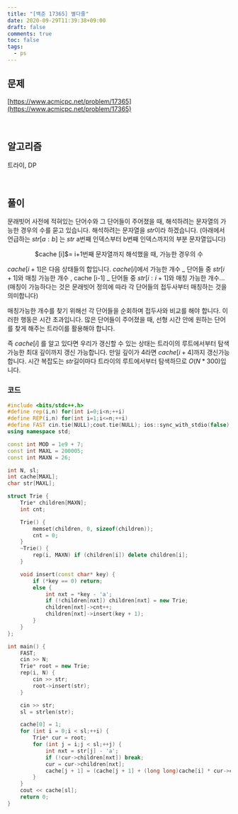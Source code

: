 ```yaml
---
title: "[백준 17365] 별다줄"
date: 2020-09-29T11:39:38+09:00
draft: false
comments: true
toc: false
tags:
  - ps
---
```


## 문제

[https://www.acmicpc.net/problem/17365](https://www.acmicpc.net/problem/17365)

<br>

## 알고리즘

트라이, DP

<br>

## 풀이

문래빗어 사전에 적혀있는 단어수와 그 단어들이 주어졌을 때, 해석하려는 문자열의 가능한 경우의 수를 묻고 있습니다. 해석하려는 문자열을 $str$이라 하겠습니다. (아래에서 언급하는 $str [a:b]$ 는 $str$ a번째 인덱스부터 b번째 인덱스까지의 부분 문자열입니다)

<p align=center>
	$cache [i]$= i+1번째 문자열까지 해석했을 때, 가능한 경우의 수
</p>

$cache [i+1]$은 다음 상태들의 합입니다. $cache [i]$에서 가능한 개수 _ 단어들 중 $str [i+1]$와 매칭 가능한 개수 , cache [i-1] _ 단어들 중 $str [i:i+1]$와 매칭 가능한 개수... (매칭이 가능하다는 것은 문래빗어 정의에 따라 각 단어들의 접두사부터 매칭하는 것을 의미합니다)

매칭가능한 개수를 찾기 위해선 각 단어들을 순회하며 접두사와 비교를 해야 합니다. 이러한 행동은 시간 초과입니다. 많은 단어들이 주어졌을 때, 선형 시간 안에 원하는 단어를 찾게 해주는 트라이를 활용해야 합니다.

즉 $cache [i]$ 를 알고 있다면 우리가 갱신할 수 있는 상태는 트라이의 루트에서부터 탐색 가능한 최대 깊이까지 갱신 가능합니다. 만일 깊이가 4라면 $cache[i+4]$까지 갱신가능합니다. 시간 복잡도는 $str$길이마다 트라이의 루트에서부터 탐색하므로 $O(N*300)$입니다.

### 코드

```c++
#include <bits/stdc++.h>
#define rep(i,n) for(int i=0;i<n;++i)
#define REP(i,n) for(int i=1;i<=n;++i)
#define FAST cin.tie(NULL);cout.tie(NULL); ios::sync_with_stdio(false)
using namespace std;

const int MOD = 1e9 + 7;
const int MAXL = 200005;
const int MAXN = 26;

int N, sl;
int cache[MAXL];
char str[MAXL];

struct Trie {
    Trie* children[MAXN];
    int cnt;

    Trie() {
        memset(children, 0, sizeof(children));
        cnt = 0;
    }
    ~Trie() {
        rep(i, MAXN) if (children[i]) delete children[i];
    }

    void insert(const char* key) {
        if (*key == 0) return;
        else {
            int nxt = *key - 'a';
            if (!children[nxt]) children[nxt] = new Trie;
            children[nxt]->cnt++;
            children[nxt]->insert(key + 1);
        }
    }
};

int main() {
    FAST;
    cin >> N;
    Trie* root = new Trie;
    rep(i, N) {
        cin >> str;
        root->insert(str);
    }

    cin >> str;
    sl = strlen(str);

    cache[0] = 1;
    for (int i = 0;i < sl;++i) {
        Trie* cur = root;
        for (int j = i;j < sl;++j) {
            int nxt = str[j] - 'a';
            if (!cur->children[nxt]) break;
            cur = cur->children[nxt];
            cache[j + 1] = (cache[j + 1] + (long long)cache[i] * cur->cnt) % MOD;
        }
    }
    cout << cache[sl];
    return 0;
}
```
